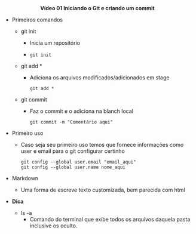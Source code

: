 <center><b>Vídeo 01 Iniciando o Git e criando um commit</b></center> 

- Primeiros comandos

  - git init

    - Inicia um repositório

    - ```
      git init
      ```

  - git add *

    - Adiciona os arquivos modificados/adicionados em stage

      ```
      git add *
      ```

  - git commit

    - Faz o commit e o adiciona na blanch local

      ```
      git commit -m "Comentário aqui"
      ```

      

- Primeiro uso

  - Caso seja seu primeiro uso temos que fornece informações como user e email para o git configurar certinho

    ```
    git config --global user.email "email_aqui"
    git config --global user.name nome_aqui
    ```

- Markdown

  - Uma forma de escreve texto customizada, bem parecida com html

    

- **Dica**

  - ls -a
    - Comando do terminal que exibe todos os arquivos daquela pasta inclusive os oculto.
